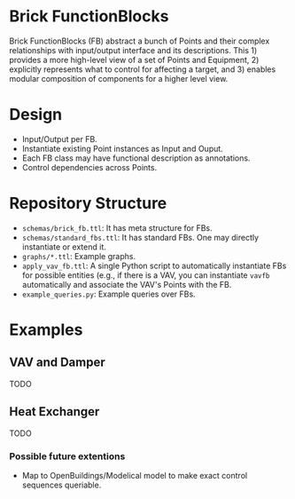 Brick FunctionBlocks
====================

Brick FunctionBlocks (FB) abstract a bunch of Points and their complex relationships with input/output interface and its descriptions. This 1) provides a more high-level view of a set of Points and Equipment, 2) explicitly represents what to control for affecting a target, and 3) enables modular composition of components for a higher level view.

# Design
- Input/Output per FB.
- Instantiate existing Point instances as Input and Ouput.
- Each FB class may have functional description as annotations.
- Control dependencies across Points.

# Repository Structure
- `schemas/brick_fb.ttl`: It has meta structure for FBs.
- `schemas/standard_fbs.ttl`: It has standard FBs. One may directly instantiate or extend it.
- `graphs/*.ttl`: Example graphs.
- `apply_vav_fb.ttl`: A single Python script to automatically instantiate FBs for possible entities (e.g., if there is a VAV, you can instantiate `vavfb` automatically and associate the VAV's Points with the FB.
- `example_queries.py`: Example queries over FBs.


# Examples
## VAV and Damper
TODO

## Heat Exchanger
TODO

### Possible future extentions
- Map to OpenBuildings/Modelical model to make exact control sequences queriable.
